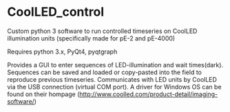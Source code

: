 # CoolLED_control
Custom python 3 software to run controlled timeseries on CoolLED illumination units (specifically made for pE-2 and pE-4000)

Requires python 3.x, PyQt4, pyqtgraph

Provides a GUI to enter sequences of LED-illumination and wait times(dark). Sequences can be saved and loaded or copy-pasted into the field to reproduce previous timeseries.
Communicates with LED units by CoolLED via the USB connection (virtual COM port). A driver for Windows OS can be found on their hompage (http://www.coolled.com/product-detail/imaging-software/)

